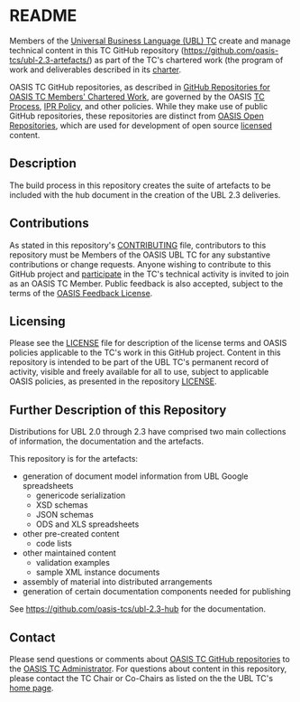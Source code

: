 # README

Members of the [Universal Business Language (UBL) TC](https://www.oasis-open.org/committees/ubl/) 
create and manage technical content in this TC GitHub repository (https://github.com/oasis-tcs/ubl-2.3-artefacts/) 
as part of the TC's chartered work (the program of work and deliverables described in its 
[charter](https://www.oasis-open.org/committees/ubl/charter.php).

OASIS TC GitHub repositories, as described in 
[GitHub Repositories for OASIS TC Members' Chartered Work](https://www.oasis-open.org/resources/tcadmin/github-repositories-for-oasis-tc-members-chartered-work), 
are governed by the OASIS [TC Process](https://www.oasis-open.org/policies-guidelines/tc-process), [IPR Policy](https://www.oasis-open.org/policies-guidelines/ipr), 
and other policies. While they make use of public GitHub repositories, these repositories are distinct from 
[OASIS Open Repositories](https://www.oasis-open.org/resources/open-repositories), which are used for 
development of open source [licensed](https://www.oasis-open.org/resources/open-repositories/licenses) 
content.

## Description


The build process in this repository creates the suite of artefacts to be included with the hub document 
in the creation of the UBL 2.3 deliveries. 

## Contributions

As stated in this repository's 
[CONTRIBUTING](https://github.com/oasis-tcs/ubl-2.3-artefacts/blob/master/CONTRIBUTING.md) file, 
contributors to this repository must be Members of the OASIS UBL TC for any substantive contributions 
or change requests.  Anyone wishing to contribute to this GitHub project and 
[participate](https://www.oasis-open.org/join/participation-instructions) in the TC's technical 
activity is invited to join as an OASIS TC Member. Public feedback is also accepted, 
subject to the terms of the 
[OASIS Feedback License](https://www.oasis-open.org/policies-guidelines/ipr#appendixa). 

## Licensing

Please see the [LICENSE](https://github.com/oasis-tcs/ubl-2.3-artefacts/blob/master/LICENSE.md) file 
for description of the license terms and OASIS policies applicable to the TC's work in this GitHub 
project. Content in this repository is intended to be part of the UBL TC's permanent record of activity, 
visible and freely available for all to use, subject to applicable OASIS policies, as presented in the 
repository [LICENSE](https://github.com/oasis-tcs/ubl-2.3-artefacts/blob/master/LICENSE.md). 

## Further Description of this Repository

Distributions for UBL 2.0 through 2.3 have comprised two main collections of information, the documentation and the artefacts.

This repository is for the artefacts:
- generation of document model information from UBL Google spreadsheets
  - genericode serialization
  - XSD schemas
  - JSON schemas
  - ODS and XLS spreadsheets
- other pre-created content
  - code lists
- other maintained content
  - validation examples
  - sample XML instance documents
- assembly of material into distributed arrangements
- generation of certain documentation components needed for publishing

See https://github.com/oasis-tcs/ubl-2.3-hub for the documentation.


## Contact

Please send questions or comments about 
[OASIS TC GitHub repositories](https://www.oasis-open.org/resources/tcadmin/github-repositories-for-oasis-tc-members-chartered-work) 
to the [OASIS TC Administrator](mailto:tc-admin@oasis-open.org).  For questions about content in this 
repository, please contact the TC Chair or Co-Chairs as listed on the the UBL TC's 
[home page](https://www.oasis-open.org/committees/ubl/).
